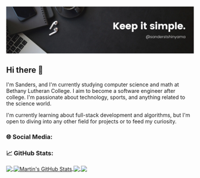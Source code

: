[![Header](readme_header.png "Header")]([https://some-url.dev/](https://www.linkedin.com/in/sanders-tshinyama/))
## Hi there 👋
I'm Sanders, and I'm currently studying computer science and math at Bethany Lutheran College. I aim to become a software engineer after college. I'm passionate about technology, sports, and anything related to the science world. 

I'm currently learning about full-stack development and algorithms, but I'm open to diving into any other field for projects or to feed my curiosity.

### 🌐 Social Media:

### 📈 GitHub Stats:
<a href="https://github.com/Sanders493/Sanders493">
  <img align="center" src="https://github-readme-stats.vercel.app/api/top-langs/?username=Sanders493&hide=java,html,tex&title_color=ffffff&text_color=c9cacc&icon_color=2bbc8a&bg_color=1d1f21&langs_count=3" />
</a>
<a href="https://github.com/Sanders493/Sanders493">
  <img align="center" src="https://github-readme-stats.vercel.app/api?username=Sanders493&show_icons=true&line_height=27&count_private=true&title_color=ffffff&text_color=c9cacc&icon_color=2bbc8a&bg_color=1d1f21" alt="Martin's GitHub Stats" />
</a>

<a href="https://github.com/Sanders493/Sanders493">
  <img align="center" src="https://github-readme-stats.vercel.app/api/pin/?username=Sanders493&repo=python-project-blueprint&title_color=ffffff&text_color=c9cacc&icon_color=2bbc8a&bg_color=1d1f21" />
</a>


<a href="https://github.com/Sanders493/Sanders493">
  <img align="center" src="https://github-readme-stats.vercel.app/api/pin/?username=Sanders493&repo=go-project-blueprint&title_color=ffffff&text_color=c9cacc&icon_color=2bbc8a&bg_color=1d1f21" />
</a> 
<!--
**Sanders493/Sanders493** is a ✨ _special_ ✨ repository because its `README.md` (this file) appears on your GitHub profile.

Here are some ideas to get you started:

- 🔭 I’m currently working on ...
- 🌱 I’m currently learning ...
- 👯 I’m looking to collaborate on ...
- 🤔 I’m looking for help with ...
- 💬 Ask me about ...
- 📫 How to reach me: ...
- 😄 Pronouns: ...
- ⚡ Fun fact: ...
-->
